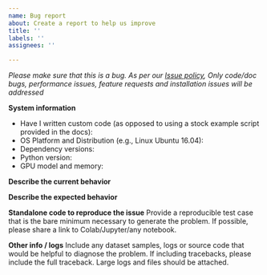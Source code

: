 ```yaml
---
name: Bug report
about: Create a report to help us improve
title: ''
labels: ''
assignees: ''

---
```


<em>Please make sure that this is a bug. As per our
[Issue policy](https://github.com/emadboctorx/yolo-tf2#issue-policy),
Only code/doc bugs, performance issues, feature requests and installation issues will be addressed</em>

**System information**
- Have I written custom code (as opposed to using a stock example script provided in the docs):
- OS Platform and Distribution (e.g., Linux Ubuntu 16.04):
- Dependency versions:
- Python version:
- GPU model and memory:

**Describe the current behavior**

**Describe the expected behavior**

**Standalone code to reproduce the issue**
Provide a reproducible test case that is the bare minimum necessary to generate
the problem. If possible, please share a link to Colab/Jupyter/any notebook.

**Other info / logs** Include any dataset samples, logs or source code that would be helpful to
diagnose the problem. If including tracebacks, please include the full
traceback. Large logs and files should be attached.
